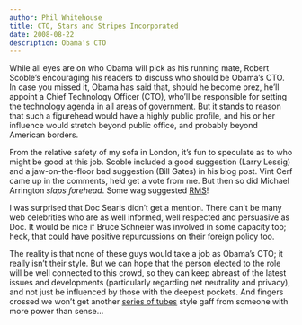 ```yaml
---
author: Phil Whitehouse
title: CTO, Stars and Stripes Incorporated
date: 2008-08-22
description: Obama's CTO
---
```

While all eyes are on who Obama will pick as his running mate, Robert Scoble’s encouraging his readers to discuss who should be Obama’s CTO. In case you missed it, Obama has said that, should he become prez, he’ll appoint a Chief Technology Officer (CTO), who’ll be responsible for setting the technology agenda in all areas of government. But it stands to reason that such a figurehead would have a highly public profile, and his or her influence would stretch beyond public office, and probably beyond American borders.

From the relative safety of my sofa in London, it’s fun to speculate as to who might be good at this job. Scoble included a good suggestion (Larry Lessig) and a jaw-on-the-floor bad suggestion (Bill Gates) in his blog post. Vint Cerf came up in the comments, he’d get a vote from me. But then so did Michael Arrington *slaps forehead*. Some wag suggested [RMS](http://en.wikipedia.org/wiki/Richard_Stallman)!

I was surprised that Doc Searls didn’t get a mention. There can’t be many web celebrities who are as well informed, well respected and persuasive as Doc. It would be nice if Bruce Schneier was involved in some capacity too; heck, that could have positive repurcussions on their foreign policy too.

The reality is that none of these guys would take a job as Obama’s CTO; it really isn’t their style. But we can hope that the person elected to the role will be well connected to this crowd, so they can keep abreast of the latest issues and developments (particularly regarding net neutrality and privacy), and not just be influenced by those with the deepest pockets. And fingers crossed we won’t get another [series of tubes](http://en.wikipedia.org/wiki/Series_of_tubes) style gaff from someone with more power than sense…
